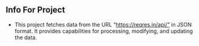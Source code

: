 ## Info For Project
- This project fetches data from the URL “https://reqres.in/api/” in JSON format. It provides capabilities for processing, modifying, and updating the data.
